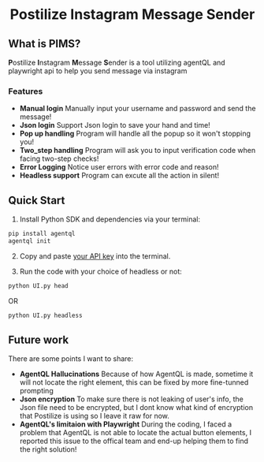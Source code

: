<div align="center">

<h1>Postilize Instagram Message Sender</h1>

</div>

## What is PIMS?

**P**ostilize **I**nstagram **M**essage **S**ender is a tool utilizing agentQL and playwright api to help you send message via instagram

### Features

- **Manual login** Manually input your username and password and send the message!
- **Json login** Support Json login to save your hand and time!
- **Pop up handling** Program will handle all the popup so it won't stopping you!
- **Two_step handling** Program will ask you to input verification code when facing two-step checks!
- **Error Logging** Notice user errors with error code and reason!
- **Headless support** Program can excute all the action in silent!

## Quick Start

1. Install Python SDK and dependencies via your terminal:

```bash
pip install agentql
agentql init
```

2. Copy and paste [your API key](https://docs.agentql.com/dev) into the terminal.

3. Run the code with your choice of headless or not:

```bash
python UI.py head
```
OR
```bash
python UI.py headless
```

## Future work
There are some points I want to share:
- **AgentQL Hallucinations** Because of how AgentQL is made, sometime it will not locate the right element, this can be fixed by more fine-tunned prompting
- **Json encryption** To make sure there is not leaking of user's info, the Json file need to be encrypted, but I dont know what kind of encryption that Postilize is using so I leave it raw for now.
- **AgentQL's limitaion with Playwright** During the coding, I faced a problem that AgentQL is not able to locate the actual button elements, I reported this issue to the offical team and end-up helping them to find the right solution!

